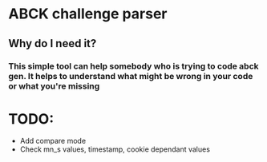 # ABCK challenge parser

## Why do I need it?
### This simple tool can help somebody who is trying to code abck gen. It helps to understand what might be wrong in your code or what you're missing

# TODO:
- Add compare mode
- Check mn_s values, timestamp, cookie dependant values